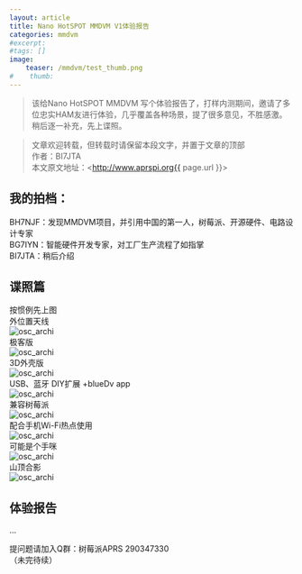 ```yaml
---
layout: article
title: Nano HotSPOT MMDVM V1体验报告
categories: mmdvm
#excerpt:
#tags: []
image:
    teaser: /mmdvm/test_thumb.png
#    thumb:
---
```



> 该给Nano HotSPOT MMDVM 写个体验报告了，打样内测期间，邀请了多位忠实HAM友进行体验，几乎覆盖各种场景，提了很多意见，不胜感激。稍后逐一补充，先上谍照。

> 文章欢迎转载，但转载时请保留本段文字，并置于文章的顶部  
> 作者：BI7JTA  
> 本文原文地址：<http://www.aprspi.org{{ page.url }}>

## 我的拍档：
BH7NJF：发现MMDVM项目，并引用中国的第一人，树莓派、开源硬件、电路设计专家    
BG7IYN：智能硬件开发专家，对工厂生产流程了如指掌  
BI7JTA：稍后介绍  

## 谍照篇
按惯例先上图  
外位置天线  
 ![osc_archi](/images/mmdvm/test_vhf.png)  
 极客版  
 ![osc_archi](/images/mmdvm/test_geer.jpeg)  
 3D外壳版  
 ![osc_archi](/images/mmdvm/test_3d.jpeg)  
 USB、蓝牙 DIY扩展 +blueDv app  
 ![osc_archi](/images/mmdvm/test_usbbt.jpeg)  
 兼容树莓派  
 ![osc_archi](/images/mmdvm/test_rasp.jpeg)  
 配合手机Wi-Fi热点使用  
 ![osc_archi](/images/mmdvm/test_wifihot.jpeg)  
 可能是个手咪  
 ![osc_archi](/images/mmdvm/test_shoumi.jpeg)  
 山顶合影  
 ![osc_archi](/images/mmdvm/test_mobile.jpeg)  
 

## 体验报告
...  

提问题请加入Q群：树莓派APRS 290347330  
（未完待续）





